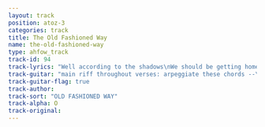 ```yaml
---
layout: track
position: atoz-3
categories: track
title: The Old Fashioned Way
name: the-old-fashioned-way
type: ahfow_track
track-id: 94
track-lyrics: "Well according to the shadows\nWe should be getting home\nAccording to the shadows\nWe should be getting on\nWith your lucky lucky fingers\nAnd your caterpillar eyes\nI promise to be gentle\nAnd I promise to be nice\n\nSome love is short, some love is long\nSing to the ghosts of a dream gone wrong\nA new style hit the city\nA nueva bossa craze\nDance into the future\nIn the old fashioned ways\nPerfect your dimensions\nTeeth as white as mice\nI promise to be gentle\nAnd I promise to be nice"
track-guitar: "main riff throughout verses: arpeggiate these chords --\nEmin, D, C (x799xx, xx777x, xx555x)\n\nWell according to the shadows\nWe should be getting home\nAccording to the shadows\nWe should be getting on\nWith your lucky lucky fingers\nAnd your caterpillar eyes\nI promise to be gentle\nAnd I promise to be nice\n\n[Am] Some love is short, [C] some love is long\n[G] Sing to the ghosts of a [Am] dream gone wrong [G] [Am] [F]\n\nbridge:\nEmin D C (6x)\nEmin C D (3x)\nC D\n\nA new style hit the city\nA nueva bossa craze\nDance into the future\nIn the old fashioned ways\nPerfect your dimensions\nTeeth as white as mice\nI promise to be gentle\nAnd I promise to be nice\n\n(provided by dc)"
track-guitar-flag: true
track-author: 
track-sort: "OLD FASHIONED WAY"
track-alpha: O
track-original: 
---
```

